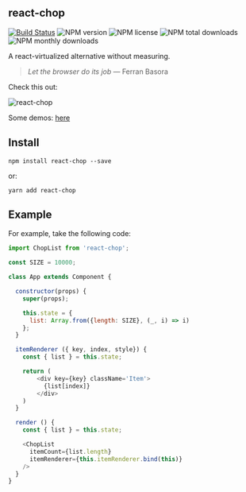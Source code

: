 ## react-chop

[![Build Status](https://travis-ci.org/react-chop/react-chop.svg?branch=master)](https://travis-ci.org/react-chop/react-chop)
![NPM version](https://img.shields.io/npm/v/react-chop.svg?style=flat)
![NPM license](https://img.shields.io/npm/l/react-chop.svg?style=flat)
![NPM total downloads](https://img.shields.io/npm/dt/react-chop.svg?style=flat)
![NPM monthly downloads](https://img.shields.io/npm/dm/react-chop.svg?style=flat)

A react-virtualized alternative without measuring.

> *Let the browser do its job* — Ferran Basora

Check this out:

![react-chop](https://cloud.githubusercontent.com/assets/135988/24015189/fb8c00de-0a87-11e7-9808-00256a43333e.gif)

Some demos: [here](https://)

## Install

```
npm install react-chop --save
```

or:

```
yarn add react-chop
```

## Example

For example, take the following code:

```js
import ChopList from 'react-chop';

const SIZE = 10000;

class App extends Component {

  constructor(props) {
    super(props);

    this.state = {
      list: Array.from({length: SIZE}, (_, i) => i)
    };
  }

  itemRenderer ({ key, index, style}) {
    const { list } = this.state;

    return (
        <div key={key} className='Item'>
          {list[index]}
        </div>
    )
  }

  render () {
    const { list } = this.state;

    <ChopList
      itemCount={list.length}
      itemRenderer={this.itemRenderer.bind(this)}
    />
  }
}
```
